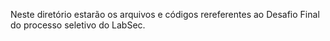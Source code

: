Neste diretório estarão os arquivos e códigos rereferentes ao Desafio Final do processo seletivo do LabSec.
